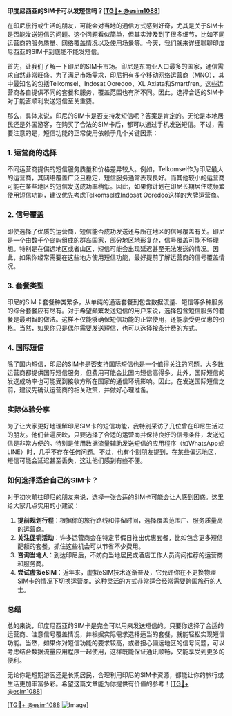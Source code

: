 **印度尼西亚的SIM卡可以发短信吗？[[TG💪+ @esim1088](https://t.me/s/esim1088)]**

在印尼旅行或生活的朋友，可能会对当地的通信方式感到好奇，尤其是关于SIM卡是否能发送短信的问题。这个问题看似简单，但其实涉及到了很多细节，比如不同运营商的服务质量、网络覆盖情况以及使用场景等。今天，我们就来详细聊聊印度尼西亚的SIM卡到底能不能发短信。

首先，让我们了解一下印尼的SIM卡市场。印尼是东南亚人口最多的国家，通信需求自然非常旺盛。为了满足市场需求，印尼拥有多个移动网络运营商（MNO），其中最知名的包括Telkomsel、Indosat Ooredoo、XL Axiata和Smartfren。这些运营商各自提供不同的套餐和服务，覆盖范围也有所不同。因此，选择合适的SIM卡对于能否顺利发送短信至关重要。

那么，具体来说，印尼的SIM卡是否支持发短信呢？答案是肯定的。无论是本地居民还是外国游客，在购买了合法的SIM卡后，都可以通过手机发送短信。不过，需要注意的是，短信功能的正常使用依赖于几个关键因素：

### 1. **运营商的选择**
不同运营商提供的短信服务质量和价格差异较大。例如，Telkomsel作为印尼最大的运营商，其网络覆盖广泛且稳定，短信服务通常表现良好。而其他较小的运营商可能在某些地区的短信发送成功率稍低。因此，如果你计划在印尼长期居住或频繁使用短信功能，建议优先考虑Telkomsel或Indosat Ooredoo这样的大牌运营商。

### 2. **信号覆盖**
即使选择了优质的运营商，短信能否成功发送还与所在地区的信号覆盖有关。印尼是一个由数千个岛屿组成的群岛国家，部分地区地形复杂，信号覆盖可能不够理想。特别是在偏远地区或者山区，短信可能会出现延迟甚至无法发送的情况。因此，如果你经常需要在这些地方使用短信功能，最好提前了解运营商的信号覆盖情况。

### 3. **套餐类型**
印尼的SIM卡套餐种类繁多，从单纯的通话套餐到包含数据流量、短信等多种服务的综合套餐应有尽有。对于希望频繁发送短信的用户来说，选择包含短信服务的套餐是最明智的做法。这样不仅能够确保短信功能的正常使用，还能享受更优惠的价格。当然，如果你只是偶尔需要发送短信，也可以选择按条计费的方式。

### 4. **国际短信**
除了国内短信，印尼的SIM卡是否支持国际短信也是一个值得关注的问题。大多数运营商都提供国际短信服务，但费用可能会比国内短信高得多。此外，国际短信的发送成功率也可能受到接收方所在国家的通信环境影响。因此，在发送国际短信之前，建议先确认运营商的相关政策，并做好心理准备。

### 实际体验分享

为了让大家更好地理解印尼SIM卡的短信功能，我特别采访了几位曾在印尼生活过的朋友。他们普遍反映，只要选择了合适的运营商并保持良好的信号条件，发送短信是非常方便的。特别是使用数据流量辅助发送短信的应用程序（如WhatsApp或LINE）时，几乎不存在任何问题。不过，也有个别朋友提到，在某些偏远地区，短信可能会延迟甚至丢失，这让他们感到有些不便。

### 如何选择适合自己的SIM卡？

对于初次前往印尼的朋友来说，选择一张合适的SIM卡可能会让人感到困惑。这里给大家几点实用的小建议：

1. **提前规划行程**：根据你的旅行路线和停留时间，选择覆盖范围广、服务质量高的运营商。
2. **关注促销活动**：许多运营商会在特定节假日推出优惠套餐，比如包含更多短信配额的套餐，抓住这些机会可以节省不少费用。
3. **咨询当地人**：到达印尼后，不妨向当地居民或酒店工作人员询问推荐的运营商和服务商。
4. **尝试虚拟eSIM**：近年来，虚拟eSIM技术逐渐普及，它允许你在不更换物理SIM卡的情况下切换运营商。这种灵活的方式非常适合经常需要跨国旅行的人士。

### 总结

总的来说，印度尼西亚的SIM卡是完全可以用来发送短信的。只要你选择了合适的运营商、注意信号覆盖情况，并根据实际需求选择适当的套餐，就能轻松实现短信功能。当然，如果你对短信功能的要求较高，或者担心偏远地区的信号问题，可以考虑结合数据流量应用程序一起使用，这样既能保证通讯顺畅，又能享受到更多的便利。

无论你是短期游客还是长期居民，合理利用印尼的SIM卡资源，都能让你的旅行或生活更加丰富多彩。希望这篇文章能为你提供有价值的参考！[[TG💪+ @esim1088](https://t.me/s/esim1088)]

[[TG💪+ @esim1088](https://t.me/s/esim1088) ![Image](https://i.postimg.cc/4NQfJmqS/Snipaste-2025-05-13-00-14-12.png)]